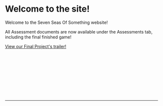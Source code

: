 # Welcome to the site! 


Welcome to the Seven Seas Of Something website! 


All Assessment documents are now available under the Assessments tab, including the final finished game!

[View our Final Project's trailer!](https://www.youtube.com/watch?v=pxqw-E7R4wo "Seven Seas of Something Trailer")


&nbsp;

&nbsp;

&nbsp;

&nbsp;

&nbsp;

___



